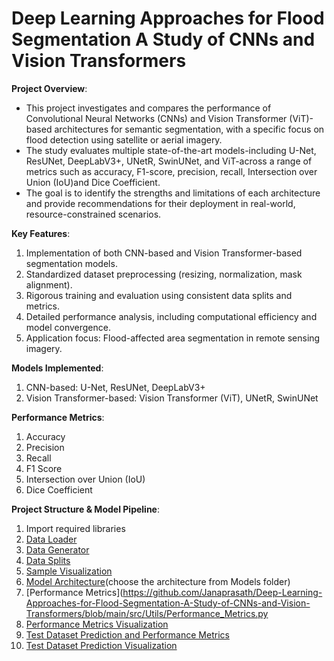 # Deep Learning Approaches for Flood Segmentation A Study of CNNs and Vision Transformers

**Project Overview**:
- This project investigates and compares the performance of Convolutional Neural Networks (CNNs) and Vision Transformer (ViT)-based architectures for semantic segmentation, with a specific focus on flood detection using satellite or aerial imagery.
- The study evaluates multiple state-of-the-art models-including U-Net, ResUNet, DeepLabV3+, UNetR, SwinUNet, and ViT-across a range of metrics such as accuracy, F1-score, precision, recall, Intersection over Union (IoU)and Dice Coefficient.
- The goal is to identify the strengths and limitations of each architecture and provide recommendations for their deployment in real-world, resource-constrained scenarios.

**Key Features**:
1. Implementation of both CNN-based and Vision Transformer-based segmentation models.
2. Standardized dataset preprocessing (resizing, normalization, mask alignment).
3. Rigorous training and evaluation using consistent data splits and metrics.
4. Detailed performance analysis, including computational efficiency and model convergence.
5. Application focus: Flood-affected area segmentation in remote sensing imagery.

**Models Implemented**:
1. CNN-based: U-Net, ResUNet, DeepLabV3+
2. Vision Transformer-based: Vision Transformer (ViT), UNetR, SwinUNet

**Performance Metrics**:
1. Accuracy
2. Precision
3. Recall
4. F1 Score
5. Intersection over Union (IoU)
6. Dice Coefficient

**Project Structure & Model Pipeline**:
1. Import required libraries
2. [Data Loader](https://github.com/Janaprasath/Deep-Learning-Approaches-for-Flood-Segmentation-A-Study-of-CNNs-and-Vision-Transformers/blob/main/src/Utils/Data_Loader.py)
3. [Data Generator](https://github.com/Janaprasath/Deep-Learning-Approaches-for-Flood-Segmentation-A-Study-of-CNNs-and-Vision-Transformers/blob/main/src/Utils/Data_generator.py)
4. [Data Splits](https://github.com/Janaprasath/Deep-Learning-Approaches-for-Flood-Segmentation-A-Study-of-CNNs-and-Vision-Transformers/blob/main/src/Utils/Data_Split.py)
5. [Sample Visualization](https://github.com/Janaprasath/Deep-Learning-Approaches-for-Flood-Segmentation-A-Study-of-CNNs-and-Vision-Transformers/blob/main/src/Utils/Sample_Visualization.py)
6. [Model Architecture](https://github.com/Janaprasath/Deep-Learning-Approaches-for-Flood-Segmentation-A-Study-of-CNNs-and-Vision-Transformers/tree/main/src/Models)(choose the architecture from Models folder)
7. [Performance Metrics](https://github.com/Janaprasath/Deep-Learning-Approaches-for-Flood-Segmentation-A-Study-of-CNNs-and-Vision-Transformers/blob/main/src/Utils/Performance_Metrics.py
8. [Performance Metrics Visualization](src/Utils/Performance_Metrics_Visualization.py)
9. [Test Dataset Prediction and Performance Metrics](src/Utils/Test_Dataset_Prediction_and_Performance_Metrics.py)
10. [Test Dataset Prediction Visualization](src/Utils/Test_Dataset_Prediction_Visualization.py)

